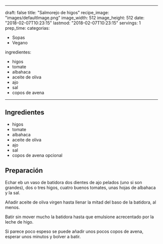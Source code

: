 
---
draft: false
title: "Salmorejo de higos"
recipe_image: "images/defaultImage.png"
image_width: 512
image_height: 512
date: "2018-02-07T10:23:15"
lastmod: "2018-02-07T10:23:15"
servings: 1
prep_time: 
categorias:
  - Sopas
  - Vegano

ingredientes:
  - higos
  - tomate
  - albahaca
  - aceite de oliva
  - ajo
  - sal
  - copos de avena
---

## Ingredientes
- higos
- tomate
- albahaca
- aceite de oliva
- ajo
- sal
- copos de avena opcional

## Preparación
Echar eb un vaso de batidora dos dientes de ajo pelados (uno si son grandes), dos o tres higos, cuatro buenos tomates, unas hojas de albahaca y la sal.

Añadir aceite de oliva virgen hasta llenar la mitad del baso de la batidora, al menos.

Batir sin mover mucho la batidora hasta que emulsione acrecentado por la leche de higo.

Si parece poco espeso se puede añadir unos pocos copos de avena, esperar unos minutos y bolver a batir.


